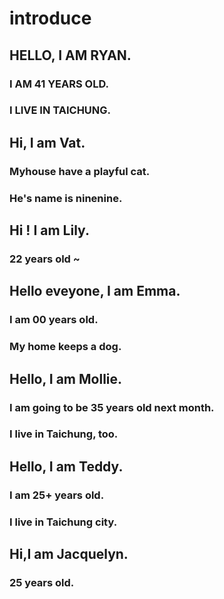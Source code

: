 # introduce

## HELLO, I AM RYAN.
### I AM 41 YEARS OLD.
### I LIVE IN TAICHUNG.

## Hi, I am Vat.
### Myhouse have a playful cat.
### He's name is ninenine.

## Hi ! I am Lily.
### 22 years old ~

## Hello eveyone, I am Emma.
### I am 00 years old.
### My home keeps a dog.

## Hello, I am Mollie.
### I am going to be 35 years old next month.
### I live in Taichung, too.

## Hello, I am Teddy.
### I am 25+ years old.
### I live in Taichung city.

## Hi,I am Jacquelyn.
### 25 years old.
